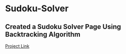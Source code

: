 # Sudoku-Solver
Created a Sudoku Solver Page Using Backtracking Algorithm
---
[Project Link](https://relaxed-salmiakki-1ca735.netlify.app/)
